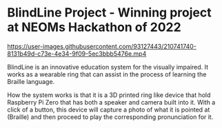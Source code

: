 # BlindLine Project - Winning project at NEOMs Hackathon of 2022



https://user-images.githubusercontent.com/93127443/210741740-8131b49d-c73e-4e34-9f09-5ec3bbb5476e.mp4




BlindLine is an innovative education system for the visually impaired. It works as a wearable ring that can assist in the process of learning the Braille language. 

How the system works is that it is a 3D printed ring like device that hold Raspberry Pi Zero that has both a speaker and camera built into it. With a click of a button, this device will capture a photo of what it is pointed at (Braille) and then proceed to play the corresponding pronunciation for it.
